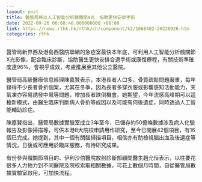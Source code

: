 ```yaml
---
layout: post
title: 醫管局將以人工智能分析髖關節X光　協助更快安排手術
date: 2022-09-26 06:08:48.000000000 +08:00
link: https://news.rthk.hk/rthk/ch/component/k2/1668402-20220926.htm
categories: rthk
---
```


醫管局新界西及港島西醫院聯網的急症室最快本年底，可利用人工智能分析髖關節X光影像，配合臨床診斷，協助醫生更快安排合適手術或康復療程，有關技術準確度達96%，會視乎成效，考慮推展至其他公立醫院。

醫管局高級醫療信息經理陳嘉賢表示，本港長者人口多，骨質疏鬆問題嚴重，每年錄得不少長者骨折個案，尤其在冬季，因為長者多穿衣服或影響感知活動能力，天氣凍亦容易誘發中風等問題，增加長者跌倒機會。她期望，今年流感高峰期可以這種新模式，由醫生臨床判斷病人骨折等成因以及可能有何後遺症，同時透過人工智能輔助診症。

陳嘉賢指出，醫管局數據實驗室成立3年至今，已儲存約50億條數據涉及病人化驗報告及影像掃描等，可供本港8大院校申請用作研究，至今已開展42個項目，有16個已完成。她提到，其中一個有關腦掃描項目，相信亦有助檢視腦出血及後遺症等情況，日後或可應用於臨床服務，有待研究成果。

有份參與髖關節項目的、伊利沙伯醫院放射診斷部顧問醫生趙允恒表示，以往要花很多人力物力到不同醫院及院校索取相關數據，可花上數個月時間，自從醫管局數據實驗室啟用，可加快流程。
